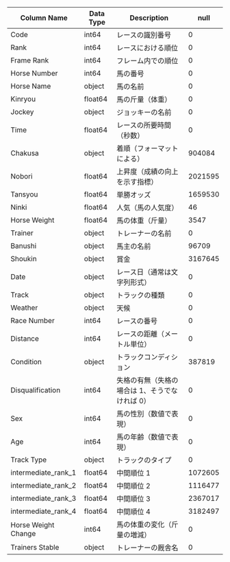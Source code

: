 | Column Name         | Data Type | Description                                    | null    |
| ------------------- | --------- | ---------------------------------------------- | ------- |
| Code                | int64     | レースの識別番号                               | 0       |
| Rank                | int64     | レースにおける順位                             | 0       |
| Frame Rank          | int64     | フレーム内での順位                             | 0       |
| Horse Number        | int64     | 馬の番号                                       | 0       |
| Horse Name          | object    | 馬の名前                                       | 0       |
| Kinryou             | float64   | 馬の斤量（体重）                               | 0       |
| Jockey              | object    | ジョッキーの名前                               | 0       |
| Time                | float64   | レースの所要時間（秒数）                       | 0       |
| Chakusa             | object    | 着順（フォーマットによる）                     | 904084  |
| Nobori              | float64   | 上昇度（成績の向上を示す指標）                 | 2021595 |
| Tansyou             | float64   | 単勝オッズ                                     | 1659530 |
| Ninki               | float64   | 人気（馬の人気度）                             | 46      |
| Horse Weight        | float64   | 馬の体重（斤量）                               | 3547    |
| Trainer             | object    | トレーナーの名前                               | 0       |
| Banushi             | object    | 馬主の名前                                     | 96709   |
| Shoukin             | object    | 賞金                                           | 3167645 |
| Date                | object    | レース日（通常は文字列形式）                   | 0       |
| Track               | object    | トラックの種類                                 | 0       |
| Weather             | object    | 天候                                           | 0       |
| Race Number         | int64     | レースの番号                                   | 0       |
| Distance            | int64     | レースの距離（メートル単位）                   | 0       |
| Condition           | object    | トラックコンディション                         | 387819  |
| Disqualification    | int64     | 失格の有無（失格の場合は 1、そうでなければ 0） | 0       |
| Sex                 | int64     | 馬の性別（数値で表現）                         | 0       |
| Age                 | int64     | 馬の年齢（数値で表現）                         | 0       |
| Track Type          | object    | トラックのタイプ                               | 0       |
| intermediate_rank_1 | float64   | 中間順位 1                                     | 1072605 |
| intermediate_rank_2 | float64   | 中間順位 2                                     | 1116477 |
| intermediate_rank_3 | float64   | 中間順位 3                                     | 2367017 |
| intermediate_rank_4 | float64   | 中間順位 4                                     | 3182497 |
| Horse Weight Change | int64     | 馬の体重の変化（斤量の増減）                   | 0       |
| Trainers Stable     | object    | トレーナーの厩舎名                             | 0       |
